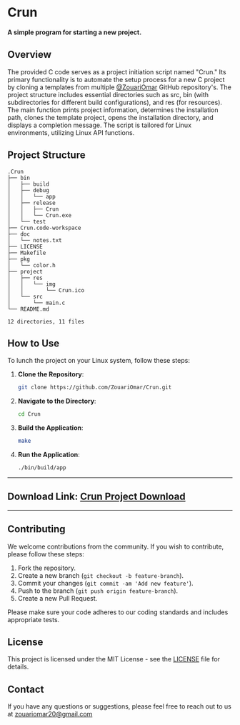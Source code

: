 # Crun

**A simple program for starting a new project.**

## Overview

The provided C code serves as a project initiation script named "Crun." Its primary functionality is to automate the setup process for a new C project by cloning a templates from multiple [@ZouariOmar](https://github.com/ZouariOmar) GitHub repository's. The project structure includes essential directories such as src, bin (with subdirectories for different build configurations), and res (for resources). The main function prints project information, determines the installation path, clones the template project, opens the installation directory, and displays a completion message. The script is tailored for Linux environments, utilizing Linux API functions.

## Project Structure

```plaintext
.Crun
├── bin
│   ├── build
│   ├── debug
│   │   └── app
│   ├── release
│   │   ├── Crun
│   │   └── Crun.exe
│   └── test
├── Crun.code-workspace
├── doc
│   └── notes.txt
├── LICENSE
├── Makefile
├── pkg
│   └── color.h
├── project
│   ├── res
│   │   └── img
│   │       └── Crun.ico
│   └── src
│       └── main.c
└── README.md

12 directories, 11 files
```

## How to Use

To lunch the project on your Linux system, follow these steps:

1. **Clone the Repository**:

    ```sh
    git clone https://github.com/ZouariOmar/Crun.git
    ```

2. **Navigate to the Directory**:

    ```sh
    cd Crun
    ```

3. **Build the Application**:

    ```sh
    make
    ```

4. **Run the Application**:

    ```sh
    ./bin/build/app
    ```

---
## Download Link: [Crun Project Download](https://www.mediafire.com/file/zxp1u5lp3fnifzi/Crun.zip/file)
---

## Contributing

We welcome contributions from the community. If you wish to contribute, please follow these steps:

1. Fork the repository.
2. Create a new branch (`git checkout -b feature-branch`).
3. Commit your changes (`git commit -am 'Add new feature'`).
4. Push to the branch (`git push origin feature-branch`).
5. Create a new Pull Request.

Please make sure your code adheres to our coding standards and includes appropriate tests.

## License

This project is licensed under the MIT License - see the [LICENSE](LICENSE) file for details.

## Contact

If you have any questions or suggestions, please feel free to reach out to us at [zouariomar20@gmail.com](mailto:zouariomar20@gmail.com)
